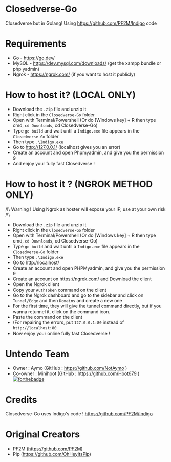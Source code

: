 # Closedverse-Go
Closedverse but in Golang! Using https://github.com/PF2M/Indigo code

# Requirements

- Go - https://go.dev/
- MySQL - https://dev.mysql.com/downloads/ (get the xampp bundle or php yadmin)
- Ngrok - https://ngrok.com/ (if you want to host it publicly)

# How to host it? (LOCAL ONLY)
- Download the `.zip` file and unzip it
- Right click in the `Closedverse-Go` folder
- Open with Terminal/Powershell (Or do [Windows key] + R then type cmd, `cd Downloads`, cd Closedverse-Go)
- Type `go build` and wait until a `Indigo.exe` file appears in the `Closedverse-Go` folder
- Then type `.\Indigo.exe`
- Go to http://127.0.0.1/ (localhost gives you an error)
- Create an account and open Phpmyadmin, and give you the permission 9
- And enjoy your fully fast Closedverse !
# How to host it ? (NGROK METHOD ONLY)
/!\ Warning ! Using Ngrok as hoster will expose your IP, use at your own risk /!\
- Download the `.zip` file and unzip it
- Right click in the `Closedverse-Go` folder
- Open with Terminal/Powershell (Or do [Windows key] + R then type cmd, `cd Downloads`, cd Closedverse-Go)
- Type `go build` and wait until a `Indigo.exe` file appears in the `Closedverse-Go` folder
- Then type `.\Indigo.exe`
- Go to http://localhost/
- Create an account and open PHPMyadmin, and give you the permission 9
- Create an account on https://ngrok.com/ and Download the client
- Open the Ngrok client
- Copy your `AuthToken` command on the client
- Go to the Ngrok dashboard and go to the sidebar and click on `Tunnel/Edge` and then `Domains` and create a new one
- For the first time, they will give the tunnel command directly, but if you wanna retunnel it, click on the command icon.
- Paste the command on the client
- (For repairing the errors, put `127.0.0.1:80` instead of `http://localhost:80`
- Now enjoy your online fully fast Closedverse !
# Untendo Team
- Owner : Aymo (GitHub : https://github.com/NotAymo )
- Co-owner : Minihoot (GitHub : https://github.com/Hoot679 )
[![forthebadge](https://forthebadge.com/images/badges/built-with-love.svg)](https://forthebadge.com)

# Credits
Closedverse-Go uses Indigo's code ! https://github.com/PF2M/Indigo
# Original Creators
- PF2M (https://github.com/PF2M)
- Pip (https://github.com/OhHeyItsPip)
